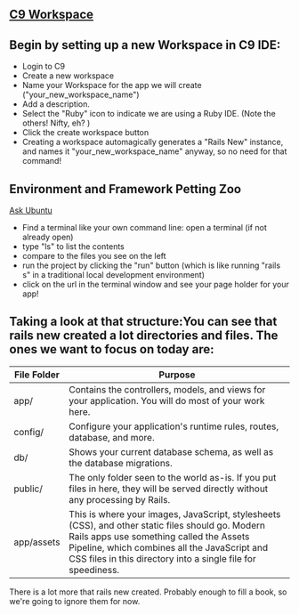 ## [C9 Workspace](http://docs.railsbridge.org/intro-to-rails/getting_started)

## Begin by setting up a new Workspace in C9 IDE: 
* Login to C9
* Create a new workspace 
* Name your Workspace for the app we will create ("your_new_workspace_name")
* Add a description.
* Select the "Ruby" icon to indicate we are using a Ruby IDE. (Note the others! Nifty, eh? ) 
* Click the create workspace button 
* Creating a workspace automagically generates a "Rails New" instance, and names it "your_new_workspace_name" anyway, so no need for that command!

## Environment and Framework Petting Zoo
[Ask Ubuntu](http://askubuntu.com/questions/506510/what-is-the-difference-between-terminal-console-shell-and-command-line)
 
* Find a terminal like your own command line: open a terminal (if not already open)
* type "ls" to list the contents
* compare to the files you see on the left
* run the project by clicking the "run" button (which is like running "rails s" in a traditional local development environment) 
* click on the url in the terminal window and see your page holder for your app!

## Taking a look at that structure:You can see that rails new created a lot directories and files. The ones we want to focus on today are:

|File Folder    | Purpose                 |
|---------------|-------------------------|
|app/    |Contains the controllers, models, and views for your application. You will do most of your work here.|
|config/ |Configure your application's runtime rules, routes, database, and more.|
|db/     |Shows your current database schema, as well as the database migrations.|
|public/ |The only folder seen to the world as-is. If you put files in here, they will be served directly without any processing by Rails.|
|app/assets|This is where your images, JavaScript, stylesheets (CSS), and other static files should go. Modern Rails apps use something called the Assets Pipeline, which combines all the JavaScript and CSS files in this directory into a single file for speediness.|

There is a lot more that rails new created. Probably enough to fill a book, so we're going to ignore them for now.




